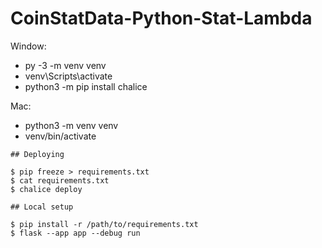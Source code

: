 # CoinStatData-Python-Stat-Lambda

Window:
- py -3 -m venv venv
- venv\Scripts\activate
- python3 -m pip install chalice

Mac:
- python3 -m venv venv
- venv/bin/activate


```
## Deploying

$ pip freeze > requirements.txt
$ cat requirements.txt
$ chalice deploy
```

```
## Local setup

$ pip install -r /path/to/requirements.txt
$ flask --app app --debug run
```